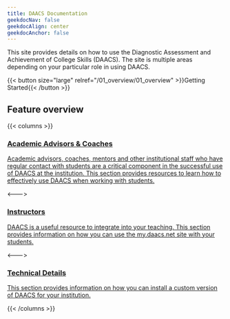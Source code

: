 ```yaml
---
title: DAACS Documentation
geekdocNav: false
geekdocAlign: center
geekdocAnchor: false
---
```


<!-- markdownlint-capture -->
<!-- markdownlint-disable MD033 -->

<!--span class="badge-placeholder">[![Build Status](https://img.shields.io/drone/build/thegeeklab/hugo-geekdoc?logo=drone&server=https%3A%2F%2Fdrone.thegeeklab.de)](https://drone.thegeeklab.de/thegeeklab/hugo-geekdoc)</span>
<span class="badge-placeholder">[![Hugo Version](https://img.shields.io/badge/hugo-0.83-blue.svg)](https://gohugo.io)</span>
<span class="badge-placeholder">[![GitHub release](https://img.shields.io/github/v/release/thegeeklab/hugo-geekdoc)](https://github.com/thegeeklab/hugo-geekdoc/releases/latest)</span>
<span class="badge-placeholder">[![GitHub contributors](https://img.shields.io/github/contributors/thegeeklab/hugo-geekdoc)](https://github.com/thegeeklab/hugo-geekdoc/graphs/contributors)</span>
<span class="badge-placeholder">[![License: MIT](https://img.shields.io/github/license/thegeeklab/hugo-geekdoc)](https://github.com/thegeeklab/hugo-geekdoc/blob/main/LICENSE)</span-->

<!-- markdownlint-restore -->

This site provides details on how to use the Diagnostic Assessment and Achievement of College Skills (DAACS). The site is multiple areas depending on your particular role in using DAACS.

{{< button size="large" relref="/01_overview/01_overview" >}}Getting Started{{< /button >}}

## Feature overview

{{< columns >}}

<a href="/02_advisors/01_introduction" class="gdoc-button__link">

### Academic Advisors & Coaches

Academic advisors, coaches, mentors and other institutional staff who have regular contact with students are a critical component in the successful use of DAACS at the institution. This section provides resources to learn how to effectively use DAACS when working with students.

</a>

<--->

<a href="/03_instructors/01_introduction" class="gdoc-button__link">

### Instructors

DAACS is a useful resource to integrate into your teaching. This section provides information on how you can use the my.daacs.net site with your students.

</a>

<--->

<a href="/04_technical/01_installation" class="gdoc-button__link">

### Technical Details

This section provides information on how you can install a custom version of DAACS for your institution.

</a>

{{< /columns >}}

